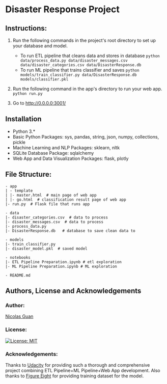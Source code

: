 # Disaster Response Project

## Instructions:
1. Run the following commands in the project's root directory to set up your database and model.

    - To run ETL pipeline that cleans data and stores in database
        `python data/process_data.py data/disaster_messages.csv data/disaster_categories.csv data/DisasterResponse.db`
    - To run ML pipeline that trains classifier and saves
        `python models/train_classifier.py data/DisasterResponse.db models/classifier.pkl`

2. Run the following command in the app's directory to run your web app.
    `python run.py`

3. Go to http://0.0.0.0:3001/

## Installation
* Python 3.*
* Basic Python Packages: sys, pandas, string, json, numpy, collections, pickle
* Machine Learning and NLP Packages: sklearn, nltk
* SQLite Database Package: sqlalchemy
* Web App and Data Visualization Packages: flask, plotly

## File Structure:
```
- app
| - template
| |- master.html  # main page of web app
| |- go.html  # classification result page of web app
|- run.py  # Flask file that runs app

- data
|- disaster_categories.csv  # data to process
|- disaster_messages.csv  # data to process
|- process_data.py
|- DisasterResponse.db   # database to save clean data to

- models
|- train_classifier.py
|- disaster_model.pkl  # saved model

- notebooks
|- ETL Pipeline Preparation.ipynb # etl exploration
|- ML Pipeline Preparation.ipynb # ML exploration

- README.md
``` 

## Authors, License and Acknowledgements
### Author: 
[Nicolas Guan](https://github.com/Nic2017)

### License: 
[![License: MIT](https://img.shields.io/badge/License-MIT-yellow.svg)](https://opensource.org/licenses/MIT)

### Acknowledgements: 
Thanks to [Udacity](https://www.udacity.com/) for providing such a thorough and comprehensive project combining ETL Pipeline+ML Pipeline+Web App development. 
Also thanks to [Figure Eight](https://www.figure-eight.com/) for providing training dataset for the model.
